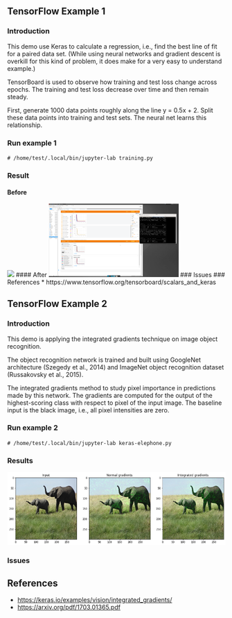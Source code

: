 ## TensorFlow Example 1

### Introduction

This demo use Keras to calculate a regression, i.e., find the best line of fit for a paired data set.
(While using neural networks and gradient descent is overkill for this kind of problem, it does make for a very easy to understand example.)

TensorBoard is used to observe how training and test loss change across epochs. The training and test loss decrease over time and then remain steady.

First, generate 1000 data points roughly along the line y = 0.5x + 2. Split these data points into training and test sets. The neural net learns this relationship.

### Run example 1
```
# /home/test/.local/bin/jupyter-lab training.py
```
### Result
#### Before
<img src="./example1/loss-1-before.png" width="300">
#### After
<img src="./example1/loss-1-after.png" width="300">
### Issues
### References
  * https://www.tensorflow.org/tensorboard/scalars_and_keras

## TensorFlow Example 2
### Introduction
This demo is applying the integrated gradients technique on image object recognition. 

The object recognition network is trained and built using GoogleNet architecture (Szegedy
et al., 2014) and ImageNet object recognition dataset (Russakovsky et al., 2015). 

The integrated gradients method to study pixel importance in predictions made by this network. 
The gradients are computed for the output of the highest-scoring class with respect to pixel of the input image. 
The baseline input is the black image, i.e., all pixel intensities are zero.

### Run example 2
```
# /home/test/.local/bin/jupyter-lab keras-elephone.py 
```
### Results
<img src="./example2/integrated_gradients_9_1.png" width="900">

### Issues
## References
* https://keras.io/examples/vision/integrated_gradients/
* https://arxiv.org/pdf/1703.01365.pdf


